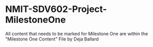 # NMIT-SDV602-Project-MilestoneOne
All content that needs to be marked for Milestone One are within the "Milestone One Content" File
by Deja Ballard
